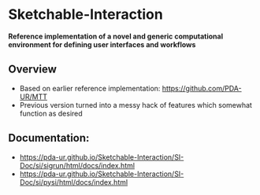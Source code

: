 # Sketchable-Interaction

**Reference implementation of a novel and generic computational environment for defining user interfaces and workflows**

##  Overview
* Based on earlier reference implementation: https://github.com/PDA-UR/MTT
* Previous version turned into a messy hack of features which somewhat function as desired

## Documentation:
* https://pda-ur.github.io/Sketchable-Interaction/SI-Doc/si/sigrun/html/docs/index.html
* https://pda-ur.github.io/Sketchable-Interaction/SI-Doc/si/pysi/html/docs/index.html
